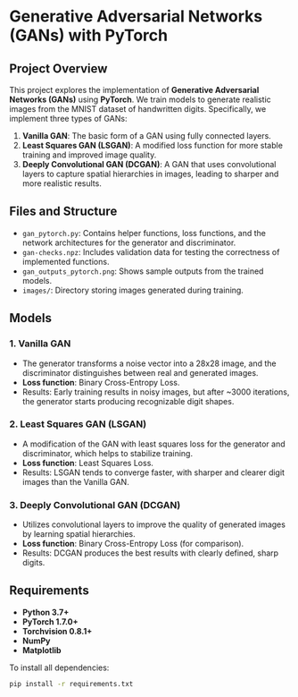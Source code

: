 # Generative Adversarial Networks (GANs) with PyTorch

## Project Overview
This project explores the implementation of **Generative Adversarial Networks (GANs)** using **PyTorch**. We train models to generate realistic images from the MNIST dataset of handwritten digits. Specifically, we implement three types of GANs:

1. **Vanilla GAN**: The basic form of a GAN using fully connected layers.
2. **Least Squares GAN (LSGAN)**: A modified loss function for more stable training and improved image quality.
3. **Deeply Convolutional GAN (DCGAN)**: A GAN that uses convolutional layers to capture spatial hierarchies in images, leading to sharper and more realistic results.

## Files and Structure

- `gan_pytorch.py`: Contains helper functions, loss functions, and the network architectures for the generator and discriminator.
- `gan-checks.npz`: Includes validation data for testing the correctness of implemented functions.
- `gan_outputs_pytorch.png`: Shows sample outputs from the trained models.
- `images/`: Directory storing images generated during training.

## Models
### 1. Vanilla GAN
- The generator transforms a noise vector into a 28x28 image, and the discriminator distinguishes between real and generated images.
- **Loss function**: Binary Cross-Entropy Loss.
- Results: Early training results in noisy images, but after ~3000 iterations, the generator starts producing recognizable digit shapes.

### 2. Least Squares GAN (LSGAN)
- A modification of the GAN with least squares loss for the generator and discriminator, which helps to stabilize training.
- **Loss function**: Least Squares Loss.
- Results: LSGAN tends to converge faster, with sharper and clearer digit images than the Vanilla GAN.

### 3. Deeply Convolutional GAN (DCGAN)
- Utilizes convolutional layers to improve the quality of generated images by learning spatial hierarchies.
- **Loss function**: Binary Cross-Entropy Loss (for comparison).
- Results: DCGAN produces the best results with clearly defined, sharp digits.

## Requirements

- **Python 3.7+**
- **PyTorch 1.7.0+**
- **Torchvision 0.8.1+**
- **NumPy**
- **Matplotlib**

To install all dependencies:
```bash
pip install -r requirements.txt
